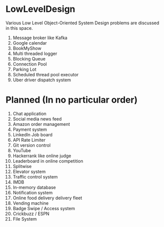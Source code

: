 # LowLevelDesign
Various Low Level Object-Oriented System Design problems are discussed in this space.
1. Message broker like Kafka
2. Google calendar
3. BookMyShow
4. Multi threaded logger
5. Blocking Queue
6. Connection Pool
7. Parking Lot
8. Scheduled thread pool executor
9. Uber driver dispatch system


# Planned (In no particular order)
1. Chat application
2. Social media news feed
3. Amazon order management
4. Payment system
5. LinkedIn Job board
6. API Rate Limiter
7. Git version control
8. YouTube
9. Hackerrank like online judge
10. Leaderboard in online competition
11. Splitwise
12. Elevator system
13. Traffic control system
14. IMDB
15. In-memory database
16. Notification system
17. Online food delivery delivery fleet
18. Vending machine
19. Badge Swipe / Access system
20. Crickbuzz / ESPN
21. File System